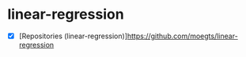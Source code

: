 # linear-regression

- [x] [Repositories (linear-regression)]https://github.com/moegts/linear-regression